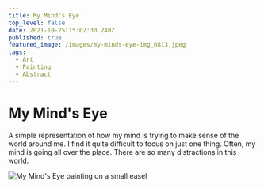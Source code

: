 ```yaml
---
title: My Mind's Eye
top_level: false
date: 2021-10-25T15:02:30.240Z
published: true
featured_image: /images/my-minds-eye-img_0813.jpeg
tags:
  - Art
  - Painting
  - Abstract
---
```

# My Mind's Eye

A simple representation of how my mind is trying to make sense of the world around me. I find it quite difficult to focus on just one thing. Often, my mind is going all over the place. There are so many distractions in this world.

![My Mind's Eye painting on a small easel](/images/my-minds-eye-img_0815.jpeg "My Mind's Eye painting on a small easel")